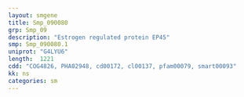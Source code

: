 ```yaml
---
layout: smgene
title: Smp_090080
grp: Smp_09
description: "Estrogen regulated protein EP45"
smp: Smp_090080.1
uniprot: "G4LYU6"
length:  1221
cdd: "COG4826, PHA02948, cd00172, cl00137, pfam00079, smart00093"
kk: ns
categories: sm
---
```


